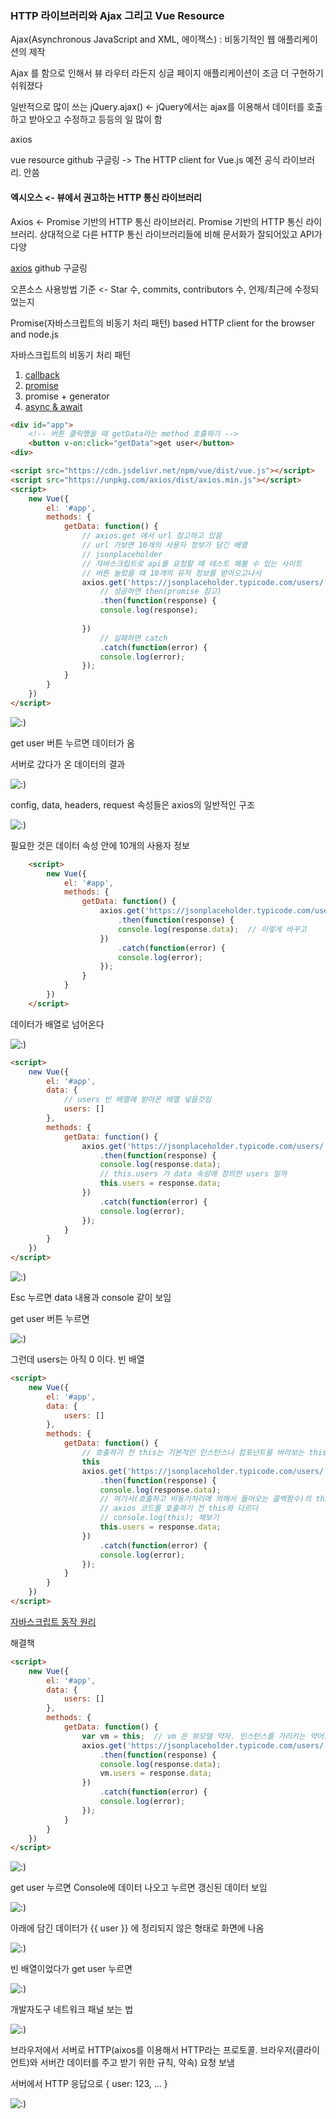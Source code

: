 ### HTTP 라이브러리와 Ajax 그리고 Vue Resource

Ajax(Asynchronous JavaScript and XML, 에이잭스) : 비동기적인 웹 애플리케이션의 제작

Ajax 를 함으로 인해서 뷰 라우터 라든지 싱글 페이지 애플리케이션이 조금 더 구현하기 쉬워졌다

일반적으로 많이 쓰는 jQuery.ajax()  <- jQuery에서는 ajax를 이용해서 데이터를 호출하고 받아오고 수정하고 등등의 일 많이 함 



axios

vue resource github 구글링 -> The HTTP client for Vue.js 예전 공식 라이브러리. 안씀



#### 엑시오스 <- 뷰에서 권고하는 HTTP 통신 라이브러리

Axios <- Promise 기반의 HTTP 통신 라이브러리. Promise 기반의 HTTP 통신 라이브러리. 상대적으로 다른 HTTP 통신 라이브러리들에 비해 문서화가 잘되어있고 API가 다양



[axios](https://github.com/axios/axios) github 구글링



오픈소스 사용방법 기준 <- Star 수, commits, contributors 수, 언제/최근에 수정되었는지



Promise(자바스크립트의 비동기 처리 패턴) based HTTP client for the browser and node.js



자바스크립트의 비동기 처리 패턴

1. [callback](https://joshua1988.github.io/web-development/javascript/javascript-asynchronous-operation/)
2. [promise](https://joshua1988.github.io/web-development/javascript/promise-for-beginners/)
3. promise + generator
4. [async & await](https://joshua1988.github.io/web-development/javascript/js-async-await/)



```html
<div id="app">
    <!-- 버튼 클릭했을 때 getData라는 method 호출하기 -->
	<button v-on:click="getData">get user</button>
<div>

<script src="https://cdn.jsdelivr.net/npm/vue/dist/vue.js"></script>
<script src="https://unpkg.com/axios/dist/axios.min.js"></script>
<script>
    new Vue({
        el: '#app',
        methods: {
            getData: function() { 
                // axios.get 에서 url 참고하고 있음
                // url 가보면 10개의 사용자 정보가 담긴 배열
                // jsonplaceholder
                // 자바스크립트로 api를 요청할 때 테스트 해볼 수 있는 사이트
                // 버튼 눌렀을 때 10개의 유저 정보를 받아오고나서
                axios.get('https://jsonplaceholder.typicode.com/users/')
                	// 성공하면 then(promise 참고)
                    .then(function(response) {
                    console.log(response);
                    
                })
                	// 실패하면 catch
                    .catch(function(error) {
                    console.log(error);
                });
            }
        }
    })
</script>
```

![:)](C:./imgs/1.png)

get user 버튼 누르면 데이터가 옴

서버로 갔다가 온 데이터의 결과

![:)](C:./imgs/2.png)

config, data, headers, request 속성들은 axios의 일반적인 구조

![:)](C:./imgs/3.png)

필요한 것은 데이터 속성 안에 10개의 사용자 정보

```html
    <script>
        new Vue({
            el: '#app',
            methods: {
                getData: function() { 
                    axios.get('https://jsonplaceholder.typicode.com/users/')
                        .then(function(response) {
                        console.log(response.data);  // 이렇게 바꾸고
                    })
                        .catch(function(error) {
                        console.log(error);
                    });
                }
            }
        })
    </script>
```

데이터가 배열로 넘어온다

![:)](C:./imgs/4.png)

```html
<script>
    new Vue({
        el: '#app',
        data: {
            // users 빈 배열에 받아온 배열 넣을것임
            users: []
        },
        methods: {
            getData: function() { 
                axios.get('https://jsonplaceholder.typicode.com/users/')
                    .then(function(response) {
                    console.log(response.data);
                    // this.users 가 data 속성에 정의한 users 일까
                    this.users = response.data;
                })
                    .catch(function(error) {
                    console.log(error);
                });
            }
        }
    })
</script>
```

![:)](C:./imgs/5.png)

Esc 누르면 data 내용과 console 같이 보임

get user 버튼 누르면

![:)](C:./imgs/6.png)

그런데 users는 아직 0 이다. 빈 배열

```html
<script>
    new Vue({
        el: '#app',
        data: {
            users: []
        },
        methods: {
            getData: function() { 
                // 호출하기 전 this는 기본적인 인스턴스나 컴포넌트를 바라보는 this
                this
                axios.get('https://jsonplaceholder.typicode.com/users/')
                    .then(function(response) {
                    console.log(response.data);
                    // 여기서(호출하고 비동기처리에 의해서 들어오는 콜백함수)의 this는 
                    // axios 코드를 호출하기 전 this와 다르다
                    // console.log(this); 해보기
                    this.users = response.data;
                })
                    .catch(function(error) {
                    console.log(error);
                });
            }
        }
    })
</script>
```

[자바스크립트 동작 원리](https://joshua1988.github.io/web-development/translation/javascript/how-js-works-inside-engine/)



해결책

```html
<script>
    new Vue({
        el: '#app',
        data: {
            users: []
        },
        methods: {
            getData: function() { 
                var vm = this;  // vm 은 뷰모델 약자. 인스턴스를 가리키는 약어로 많이 쓰임(추후 ES6 / 화살표 함수 배우면 vm 대신에 this로 바로 연결하는 방법 알게됨)
                axios.get('https://jsonplaceholder.typicode.com/users/')
                    .then(function(response) {
                    console.log(response.data);
                    vm.users = response.data;
                })
                    .catch(function(error) {
                    console.log(error);
                });
            }
        }
    })
</script>
```

![:)](C:./imgs/7.png)

get user 누르면 Console에 데이터 나오고 <Root> 누르면 갱신된 데이터 보임

![:)](C:./imgs/8.png)

아래에 담긴 데이터가 {{ user }} 에 정리되지 않은 형태로 화면에 나옴

![:)](C:./imgs/10.png)

빈 배열이었다가 get user 누르면

![:)](C:./imgs/9.png)



개발자도구 네트워크 패널 보는 법

![:)](C:./imgs/11.png)

브라우저에서 서버로 HTTP(aixos를 이용해서 HTTP라는 프로토콜. 브라우저(클라이언트)와 서버간 데이터를 주고 받기 위한 규칙, 약속) 요청 보냄

서버에서 HTTP 응답으로 { user: 123, ... }



![:)](C:./imgs/12.png)